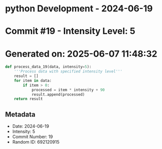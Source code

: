 ﻿# python Development - 2024-06-19
# Commit #19 - Intensity Level: 5
# Generated on: 2025-06-07 11:48:32
```python
def process_data_19(data, intensity=5):
    '''Process data with specified intensity level'''
    result = []
    for item in data:
        if item > 0:
            processed = item * intensity + 90
            result.append(processed)
    return result
```
## Metadata
- Date: 2024-06-19
- Intensity: 5
- Commit Number: 19
- Random ID: 692120915
